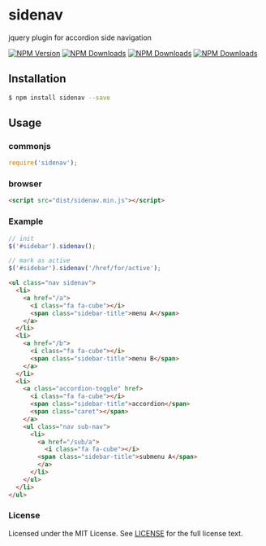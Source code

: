 # sidenav

jquery plugin for accordion side navigation

[![NPM Version][npm-version]][npm-url] [![NPM Downloads][npm-total]][npm-url] [![NPM Downloads][npm-month]][npm-url] [![NPM Downloads][license]][npm-url]

[npm-version]: https://img.shields.io/npm/v/sidenav.svg?style=flat
[npm-url]: https://npmjs.org/package/sidenav
[npm-total]: https://img.shields.io/npm/dt/sidenav.svg?style=flat
[npm-month]: https://img.shields.io/npm/dm/sidenav.svg?style=flat
[license]: https://img.shields.io/npm/l/sidenav.svg?style=flat


## Installation
```sh
$ npm install sidenav --save
```

## Usage
### commonjs
```javascript
require('sidenav');
```

### browser
```html
<script src="dist/sidenav.min.js"></script>
```

### Example
```javascript
// init
$('#sidebar').sidenav();

// mark as active
$('#sidebar').sidenav('/href/for/active');
```

```html
<ul class="nav sidenav">
  <li>
    <a href="/a">
      <i class="fa fa-cube"></i>
      <span class="sidebar-title">menu A</span>
    </a>
  </li>
  <li>
    <a href="/b">
      <i class="fa fa-cube"></i>
      <span class="sidebar-title">menu B</span>
    </a>
  </li>
  <li>
    <a class="accordion-toggle" href>
      <i class="fa fa-cube"></i>
      <span class="sidebar-title">accordion</span>
      <span class="caret"></span>
    </a>
    <ul class="nav sub-nav">
      <li>
        <a href="/sub/a">
          <i class="fa fa-cube"></i>
        <span class="sidebar-title">submenu A</span>
        </a>
      </li>
    </ul>
  </li>
</ul>
```


### License
Licensed under the MIT License.
See [LICENSE](./LICENSE) for the full license text.
